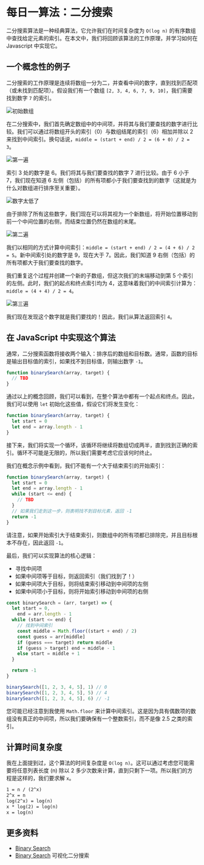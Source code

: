 # 每日一算法：二分搜索

二分搜索算法是一种经典算法，它允许我们在时间复杂度为 `O(log n)` 的有序数组中查找给定元素的索引。在本文中，我们将回顾该算法的工作原理，并学习如何在 Javascript 中实现它。

## 一个概念性的例子

二分搜索的工作原理是连续将数组一分为二，并查看中间的数字，直到找到匹配项（或未找到匹配项）。假设我们有一个数组 `[2, 3, 4, 6, 7, 9, 10]`，我们需要找到数字 `7` 的索引。

![初始数组](https://upload-images.jianshu.io/upload_images/18281896-5e18860daa72c0ff.png?imageMogr2/auto-orient/strip%7CimageView2/2/w/1240)

在二分搜索中，我们首先确定数组中的中间项，并将其与我们要查找的数字进行比较。我们可以通过将数组开头的索引（0）与数组结尾的索引（6）相加并除以 2 来找到中间索引。换句话说，`middle = (start + end) / 2 = (6 + 0) / 2 = 3`。

![第一遍](https://upload-images.jianshu.io/upload_images/18281896-618adf3357045c49.png?imageMogr2/auto-orient/strip%7CimageView2/2/w/1240)

索引 3 处的数字是 6。我们将其与我们要查找的数字 7 进行比较。由于 6 小于 7，我们现在知道 6 左侧（包括）的所有项都小于我们要查找到的数字（这就是为什么对数组进行排序至关重要）。

![数字太低了](https://upload-images.jianshu.io/upload_images/18281896-9bbd714b01499799.png?imageMogr2/auto-orient/strip%7CimageView2/2/w/1240)

由于排除了所有这些数字，我们现在可以将其视为一个新数组，将开始位置移动到前一个中间位置的右侧，而结束位置仍然在数组的末尾。

![第二遍](https://upload-images.jianshu.io/upload_images/18281896-21110fb125096553.png?imageMogr2/auto-orient/strip%7CimageView2/2/w/1240)

我们以相同的方式计算中间索引：`middle = (start + end) / 2 = (4 + 6) / 2 = 5`。新中间索引处的数字是 9，现在大于 7。因此，我们知道 9 右侧（包括）的所有项都大于我们要查找的数字。

我们重复这个过程并创建一个新的子数组，但这次我们的末端移动到第 5 个索引的左侧。此时，我们的起点和终点索引均为 4，这意味着我们的中间索引计算为：`middle = (4 + 4) / 2 = 4`。

![第三遍](https://upload-images.jianshu.io/upload_images/18281896-2a4d4d18f2e6e68b.png?imageMogr2/auto-orient/strip%7CimageView2/2/w/1240)

我们现在发现这个数字就是我们要找的！因此，我们从算法返回索引 `4`。

## 在 JavaScript 中实现这个算法

通常，二分搜索函数将接收两个输入：排序后的数组和目标数。通常，函数的目标是输出目标值的索引，如果找不到目标值，则输出数字 `-1`。

```js
function binarySearch(array, target) {
  // TBD
}
```

通过以上的概念回顾，我们可以看到，在整个算法中都有一个起点和终点。因此，我们可以使用 `let` 初始化这些值，假设它们将发生变化：

```js
function binarySearch(array, target) {
  let start = 0
  let end = array.length - 1
}
```

接下来，我们将实现一个循环，该循环将继续将数组切成两半，直到找到正确的索引。循环不可能是无限的，所以我们需要考虑它应该何时终止。

我们在概念示例中看到，我们不能有一个大于结束索引的开始索引：

```js
function binarySearch(array, target) {
  let start = 0
  let end = array.length - 1
  while (start <= end) {
    // TBD
  }
  // 如果我们走到这一步，则表明找不到目标元素，返回 -1
  return -1
}
```

请注意，如果开始索引大于结束索引，则数组中的所有项都已排除完，并且目标根本不存在，因此返回 `-1`。

最后，我们可以实现算法的核心逻辑：

- 寻找中间项
- 如果中间项等于目标，则返回索引（我们找到了！）
- 如果中间项大于目标，则将结束索引移动到中间项的左侧
- 如果中间项小于目标，则将开始索引移动到中间项的右侧

```js
const binarySearch = (arr, target) => {
  let start = 0,
    end = arr.length - 1
  while (start <= end) {
    // 找到中间索引
    const middle = Math.floor((start + end) / 2)
    const guess = arr[middle]
    if (guess === target) return middle
    if (guess > target) end = middle - 1
    else start = middle + 1
  }

  return -1
}

binarySearch([1, 2, 3, 4, 5], 1) // 0
binarySearch([1, 2, 3, 4, 5], 5) // 4
binarySearch([1, 2, 3, 4, 5], 6) // -1
```

您可能已经注意到我使用 `Math.floor` 来计算中间索引。这是因为具有偶数项的数组没有真正的中间项，所以我们要确保有一个整数索引，而不是像 2.5 之类的索引。

## 计算时间复杂度

我在上面提到过，这个算法的时间复杂度是 `O(log n)`。这可以通过考虑您可能需要将任意列表长度 (n) 除以 2 多少次数来计算，直到只剩下一项。所以我们的方程是这样的，我们要求解 `x`。

```txt
1 = n / (2^x)
2^x = n
log(2^x) = log(n)
x * log(2) = log(n)
x = log(n)
```

## 更多资料

- [Binary Search](https://github.com/trekhleb/javascript-algorithms/blob/master/src/algorithms/search/binary-search)
- [Binary Search](https://algorithm-visualizer.org/branch-and-bound/binary-search) 可视化二分搜索
